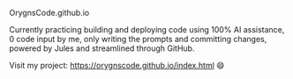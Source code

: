OrygnsCode.github.io

Currently practicing building and deploying code using 100% AI assistance, 0 code input by me, only writing the prompts and committing changes, powered by Jules and streamlined through GitHub.

Visit my project: https://orygnscode.github.io/index.html 😄
